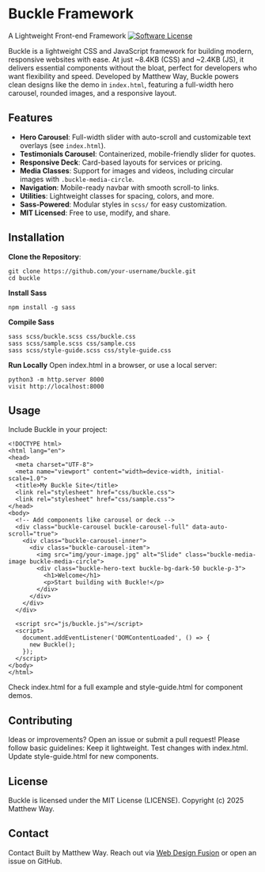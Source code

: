 # Buckle Framework
A Lightweight Front-end Framework
[![Software License](https://img.shields.io/badge/license-MIT-brightgreen.svg?style=flat-square)](LICENSE.md)

Buckle is a lightweight CSS and JavaScript framework for building modern, responsive websites with ease. At just ~8.4KB (CSS) and ~2.4KB (JS), it delivers essential components without the bloat, perfect for developers who want flexibility and speed.
Developed by Matthew Way, Buckle powers clean designs like the demo in `index.html`, featuring a full-width hero carousel, rounded images, and a responsive layout.

## Features
- **Hero Carousel**: Full-width slider with auto-scroll and customizable text overlays (see `index.html`).
- **Testimonials Carousel**: Containerized, mobile-friendly slider for quotes.
- **Responsive Deck**: Card-based layouts for services or pricing.
- **Media Classes**: Support for images and videos, including circular images with `.buckle-media-circle`.
- **Navigation**: Mobile-ready navbar with smooth scroll-to links.
- **Utilities**: Lightweight classes for spacing, colors, and more.
- **Sass-Powered**: Modular styles in `scss/` for easy customization.
- **MIT Licensed**: Free to use, modify, and share.

## Installation
**Clone the Repository**:
```
git clone https://github.com/your-username/buckle.git
cd buckle
```

**Install Sass**
```
npm install -g sass
```

**Compile Sass**
```
sass scss/buckle.scss css/buckle.css
sass scss/sample.scss css/sample.css
sass scss/style-guide.scss css/style-guide.css
```

**Run Locally**
Open index.html in a browser, or use a local server:
```
python3 -m http.server 8000
visit http://localhost:8000
```

## Usage
Include Buckle in your project:
```
<!DOCTYPE html>
<html lang="en">
<head>
  <meta charset="UTF-8">
  <meta name="viewport" content="width=device-width, initial-scale=1.0">
  <title>My Buckle Site</title>
  <link rel="stylesheet" href="css/buckle.css">
  <link rel="stylesheet" href="css/sample.css">
</head>
<body>
  <!-- Add components like carousel or deck -->
  <div class="buckle-carousel buckle-carousel-full" data-auto-scroll="true">
    <div class="buckle-carousel-inner">
      <div class="buckle-carousel-item">
        <img src="img/your-image.jpg" alt="Slide" class="buckle-media-image buckle-media-circle">
        <div class="buckle-hero-text buckle-bg-dark-50 buckle-p-3">
          <h1>Welcome</h1>
          <p>Start building with Buckle!</p>
        </div>
      </div>
    </div>
  </div>

  <script src="js/buckle.js"></script>
  <script>
    document.addEventListener('DOMContentLoaded', () => {
      new Buckle();
    });
  </script>
</body>
</html>
```
Check index.html for a full example and style-guide.html for component demos.

## Contributing

Ideas or improvements? Open an issue or submit a pull request! Please follow basic guidelines:
Keep it lightweight.
Test changes with index.html.
Update style-guide.html for new components.

## License
Buckle is licensed under the MIT License (LICENSE). Copyright (c) 2025 Matthew Way.

## Contact
Contact
Built by Matthew Way. Reach out via [Web Design Fusion](https://webdesignfusion.com) or open an issue on GitHub.
